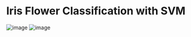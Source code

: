 # Iris Flower Classification with SVM
![image](https://github.com/user-attachments/assets/dac3a27a-f803-430f-a311-81123e58c8af)
![image](https://github.com/user-attachments/assets/78a86298-858b-47ad-8c30-7ca19ebd1f00)
